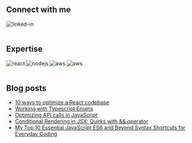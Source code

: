 ## Connect with me
[<img align="left" alt="linked-in" src="https://img.shields.io/badge/linkedin-%230077B5.svg?&style=for-the-badge&logo=linkedin&logoColor=white" />](https://www.linkedin.com/in/zishan-tareque/)

<br>
<br>

## Expertise
<img align="left" alt="react" src="https://img.shields.io/badge/react%20-%2320232a.svg?&style=for-the-badge&logo=react&logoColor=%2361DAFB" />
<img align="left" alt="nodejs" src="https://img.shields.io/badge/node.js%20-%2343853D.svg?&style=for-the-badge&logo=node.js&logoColor=white" />
<img align="left" alt="aws" src="https://img.shields.io/badge/Amazon%20AWS-%23232F3E?logo=amazon-aws&logoColor=white&style=for-the-badge" />
<img align="left" alt="aws" src="https://img.shields.io/badge/firebase-ffca28?style=for-the-badge&logo=firebase&logoColor=black" />

<br>
<br>

## Blog posts
<!-- BLOG-POST-LIST:START -->
- [10 ways to optimize a React codebase](https://zishantareque.hashnode.dev/10-ways-to-optimize-a-react-codebase)
- [Working with Typescript Enums](https://zishantareque.hashnode.dev/working-with-typescript-enums)
- [Optimizing API calls in JavaScript](https://zishantareque.hashnode.dev/optimizing-api-calls-in-javascript)
- [Conditional Rendering in JSX: Quirks with && operator](https://zishantareque.hashnode.dev/conditional-rendering-in-jsx-quirks-with-operator)
- [My Top 10 Essential JavaScript ES6 and Beyond Syntax Shortcuts for Everyday Coding](https://zishantareque.hashnode.dev/my-top-10-essential-javascript-es6-and-beyond-syntax-shortcuts-for-everyday-coding)
<!-- BLOG-POST-LIST:END -->



<!--
**Zishan3165/Zishan3165** is a ✨ _special_ ✨ repository because its `README.md` (this file) appears on your GitHub profile.

Here are some ideas to get you started:

- 🔭 I’m currently working on ...
- 🌱 I’m currently learning ...
- 👯 I’m looking to collaborate on ...
- 🤔 I’m looking for help with ...
- 💬 Ask me about ...
- 📫 How to reach me: ...
- 😄 Pronouns: ...
- ⚡ Fun fact: ...
-->

